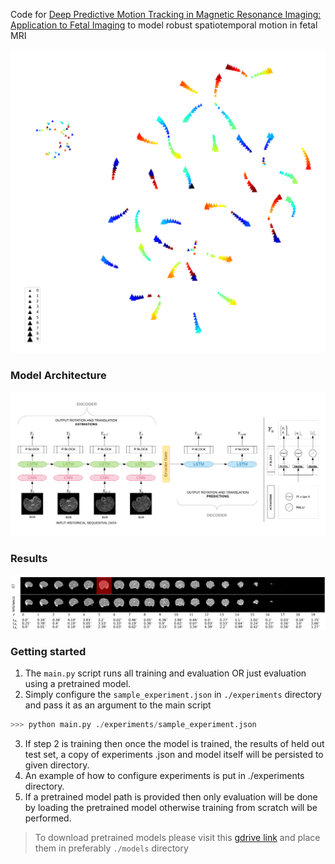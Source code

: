 Code for [Deep Predictive Motion Tracking in Magnetic Resonance Imaging: Application to Fetal Imaging](https://arxiv.org/abs/1909.11625) to model robust spatiotemporal motion in fetal MRI

![tSNE projection of internal states of encoder lstm](./imgs/tsne_encoder_lstm_states_perplexity5.png)


### Model Architecture
![model_architecture](./imgs/model_architecture.png)

### Results
![results](./imgs/est_pred_imposed_slices_test29_msk5.png)

### Getting started
1. The `main.py` script runs all training and evaluation OR just evaluation using a pretrained model.
2. Simply configure the `sample_experiment.json` in `./experiments` directory and pass it as an argument to the main 
script
```python
>>> python main.py ./experiments/sample_experiment.json 
```
3. If step 2 is training then once the model is trained, the results of held out test set, a copy of experiments
.json and model itself will be persisted to given directory.
4. An example of how to configure experiments is put in ./experiments directory.
5. If a pretrained model path is provided then only evaluation will be done by loading the pretrained model otherwise
 training from scratch will be performed.


> To download pretrained models please visit this [gdrive link](https://drive.google.com/drive/folders/1CCKWFLDZ-BoqmThGCpapcw7jBJ_a83cR?usp=sharing) and place them in preferably `./models` directory


